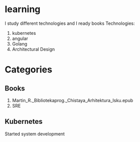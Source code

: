 # learning
I study different technologies and I ready books 
Technologies: 
 1) kubernetes
 2) angular
 3) Golang
 4) Architectural Design

# Categories 

##  Books

 1)  Martin_R._Bibliotekaprog._Chistaya_Arhitektura_Isku.epub
 2)  SRE  

## Kubernetes

 Started system development
